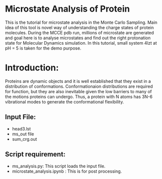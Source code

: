 # Microstate Analysis of Protein
This is the tutorial for microstate analysis in the Monte Carlo Sampling. Main idea of this tool is novel way of understanding the charge states of protein molecules. During the MCCE pdb run,  millions of microstate are generated and goal here is to analyse microstates and find out the right protonation state for Molecular Dynamics simulation. In this tutorial, small system 4lzt at pH = 5 is taken for the demo purpose. 

# Introduction:
Proteins are dynamic objects and it is well established that they exist in a distribution of conformations.  Conformationaion distributions are required for function, but they are also inevitable given the low barriers to many of the motions proteins can undergo. Thus, a protein with N atoms has 3N-6 vibrational modes to generate the conformational flexibility. 



## Input File:
- head3.lst 
- ms_out file
- sum_crg.out

## Script requirement:
  - ms_analysis.py: This script loads the input file.
  - microstate_analysis.ipynb : This is for post processing.
  
  
 
